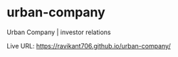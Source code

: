 # urban-company
Urban Company | investor relations

Live URL: https://ravikant706.github.io/urban-company/ <br><br><br>

